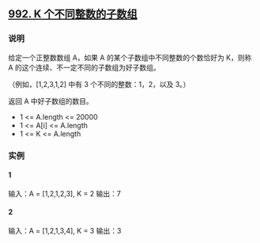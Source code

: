 ## [992. K 个不同整数的子数组](https://leetcode-cn.com/problems/subarrays-with-k-different-integers/)

### 说明
给定一个正整数数组 A，如果 A 的某个子数组中不同整数的个数恰好为 K，则称 A 的这个连续、不一定不同的子数组为好子数组。

（例如，[1,2,3,1,2] 中有 3 个不同的整数：1，2，以及 3。）

返回 A 中好子数组的数目。

* 1 <= A.length <= 20000
* 1 <= A[i] <= A.length
* 1 <= K <= A.length

### 实例
#### 1
输入：A = [1,2,1,2,3], K = 2
输出：7

#### 2
输入：A = [1,2,1,3,4], K = 3
输出：3
